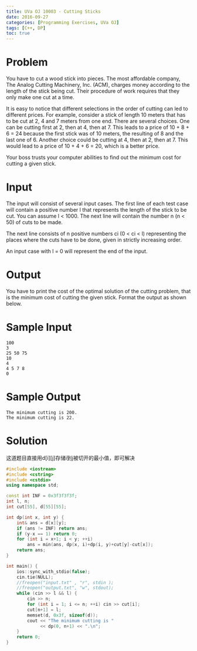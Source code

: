 ```yaml
---
title: UVa OJ 10003 - Cutting Sticks
date: 2016-09-27
categories: [Programming Exercises, UVa OJ]
tags: [C++, DP]
toc: true
---
```


# **Problem**
You have to cut a wood stick into pieces. The most affordable company, The Analog Cutting Machinery, Inc. (ACM), charges money according to the length of the stick being cut. Their procedure of work requires that they only make one cut at a time.

It is easy to notice that different selections in the order of cutting can led to different prices. For example, consider a stick of length 10 meters that has to be cut at 2, 4 and 7 meters from one end.  There are several choices. One can be cutting first at 2, then at 4, then at 7. This leads to a price of 10 + 8 + 6 = 24 because the first stick was of 10 meters, the resulting of 8 and the last one of 6.  Another choice could be cutting at 4, then at 2, then at 7. This would lead to a price of 10 + 4 + 6 = 20, which is a better price.

Your boss trusts your computer abilities to find out the minimum cost for cutting a given stick.

# **Input**
The input will consist of several input cases. The first line of each test case will contain a positive number l that represents the length of the stick to be cut. You can assume l < 1000. The next line will contain the number n (n < 50) of cuts to be made.

The next line consists of n positive numbers ci (0 < ci < l) representing the places where the cuts have to be done, given in strictly increasing order.

An input case with l = 0 will represent the end of the input.

# **Output**
You have to print the cost of the optimal solution of the cutting problem, that is the minimum cost of cutting the given stick. Format the output as shown below.

# **Sample Input**
```
100
3
25 50 75
10
4
4 5 7 8
0
```

# **Sample Output**
```
The minimum cutting is 200.
The minimum cutting is 22.
```

# **Solution**
这道题目直接用d[i][j]存储i到j被切开的最小值，即可解决

```C++
#include <iostream>
#include <cstring>
#include <cstdio>
using namespace std;

const int INF = 0x3f3f3f3f;
int l, n;
int cut[55], d[55][55];

int dp(int x, int y) {
    int& ans = d[x][y];
    if (ans != INF) return ans;
    if (y-x == 1) return 0;
    for (int i = x+1; i < y; ++i) 
        ans = min(ans, dp(x, i)+dp(i, y)+cut[y]-cut[x]);
    return ans;
}

int main() {
    ios::sync_with_stdio(false);
    cin.tie(NULL);
    //freopen("input.txt" , "r", stdin );
    //freopen("output.txt", "w", stdout);
    while (cin >> l && l) {
        cin >> n;
        for (int i = 1; i <= n; ++i) cin >> cut[i];
        cut[n+1] = l;
        memset(d, 0x3f, sizeof(d));
        cout << "The minimum cutting is " 
             << dp(0, n+1) << ".\n";
    }
    return 0;
}
```
